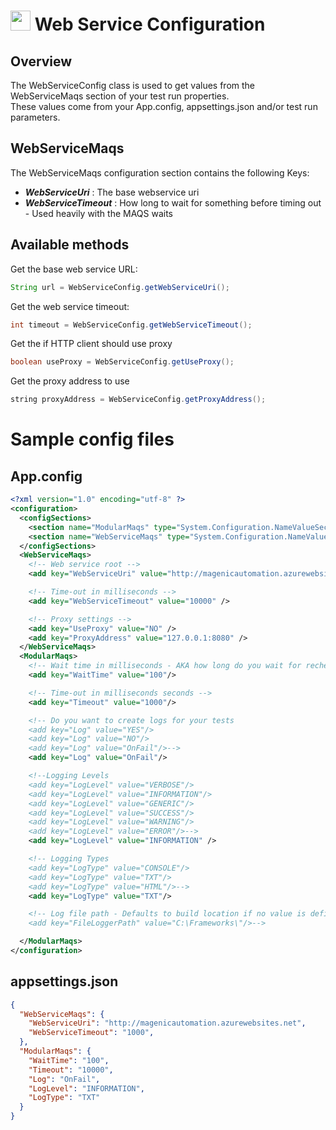 # <img src="resources/MAQS.jpg" height="32" width="32"> Web Service Configuration

## Overview
The WebServiceConfig class is used to get values from the WebServiceMaqs section of your test run properties.
<br>These values come from your App.config, appsettings.json and/or test run parameters.

## WebServiceMaqs
The WebServiceMaqs configuration section contains the following Keys:
* ***WebServiceUri*** : The base webservice uri
* ***WebServiceTimeout*** : How long to wait for something before timing out - Used heavily with the MAQS waits

## Available methods
Get the base web service URL:
```java
String url = WebServiceConfig.getWebServiceUri();
```

Get the web service timeout:
```java
int timeout = WebServiceConfig.getWebServiceTimeout();
```

Get the if HTTP client should use proxy
```java
boolean useProxy = WebServiceConfig.getUseProxy();
```

Get the proxy address to use
```java
string proxyAddress = WebServiceConfig.getProxyAddress();
```

# Sample config files
## App.config
```xml
<?xml version="1.0" encoding="utf-8" ?>
<configuration>
  <configSections>
    <section name="ModularMaqs" type="System.Configuration.NameValueSectionHandler"/>
    <section name="WebServiceMaqs" type="System.Configuration.NameValueSectionHandler"/>
  </configSections>
  <WebServiceMaqs>
    <!-- Web service root -->
    <add key="WebServiceUri" value="http://magenicautomation.azurewebsites.net" />

    <!-- Time-out in milliseconds -->
    <add key="WebServiceTimeout" value="10000" />

    <!-- Proxy settings -->
    <add key="UseProxy" value="NO" />
    <add key="ProxyAddress" value="127.0.0.1:8080" />
  </WebServiceMaqs>
  <ModularMaqs>
    <!-- Wait time in milliseconds - AKA how long do you wait for rechecking something -->
    <add key="WaitTime" value="100"/>

    <!-- Time-out in milliseconds seconds -->
    <add key="Timeout" value="1000"/>

    <!-- Do you want to create logs for your tests
    <add key="Log" value="YES"/>
    <add key="Log" value="NO"/>
    <add key="Log" value="OnFail"/>-->
    <add key="Log" value="OnFail"/>

    <!--Logging Levels
    <add key="LogLevel" value="VERBOSE"/>
    <add key="LogLevel" value="INFORMATION"/>
    <add key="LogLevel" value="GENERIC"/>
    <add key="LogLevel" value="SUCCESS"/>
    <add key="LogLevel" value="WARNING"/>
    <add key="LogLevel" value="ERROR"/>-->
    <add key="LogLevel" value="INFORMATION" />

    <!-- Logging Types
    <add key="LogType" value="CONSOLE"/>
    <add key="LogType" value="TXT"/>
    <add key="LogType" value="HTML"/>-->
    <add key="LogType" value="TXT"/>

    <!-- Log file path - Defaults to build location if no value is defined
    <add key="FileLoggerPath" value="C:\Frameworks\"/>-->

  </ModularMaqs>
</configuration>

```
## appsettings.json
```json
{
  "WebServiceMaqs": {
    "WebServiceUri": "http://magenicautomation.azurewebsites.net",
    "WebServiceTimeout": "1000",
  },
  "ModularMaqs": {
    "WaitTime": "100",
    "Timeout": "10000",
    "Log": "OnFail",
    "LogLevel": "INFORMATION",
    "LogType": "TXT"
  }
}
```